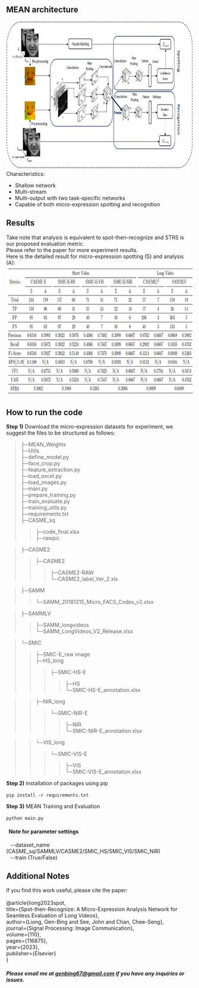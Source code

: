 ## MEAN architecture
<img src='images/mean_architecture.jpg' width=900 height=400>
Characteristics: </br>
<ul>
<li> Shallow network </li> 
<li> Multi-stream </li>
<li> Multi-output with two task-specific networks </li>
<li> Capable of both micro-expression spotting and recognition </li>
</ul>

## Results
Take note that analysis is equivalent to spot-then-recognize and STRS is our proposed evaluation metric. </br>
Please refer to the paper for more experiment results. </br>
Here is the detailed result for micro-expression spotting (S) and analysis (A): </br>
<img src='images/detail_result.png' width=900 height=350> 

## How to run the code

<b>Step 1)</b> Download the micro-expression datasets for experiment, we suggest the files to be structured as follows:
>├─MEAN_Weights <br>
>├─Utils <br>
>├─define_model.py <br>
>├─face_crop.py <br>
>├─feature_extraction.py <br>
>├─load_excel.py <br>
>├─load_images.py <br>
>├─main.py <br>
>├─prepare_training.py <br>
>├─train_evaluate.py <br>
>├─training_utils.py <br>
>├─requirements.txt <br>
>├─CASME_sq <br>
>>├─code_final.xlsx <br>
>>├─rawpic <br>

>├─CASME2 <br>
>>├─CASME2 <br>
>>>├─CASME2-RAW <br>
>>>└─CASME2_label_Ver_2.xls <br>

>├─SAMM <br>
>>└─SAMM_20181215_Micro_FACS_Codes_v2.xlsx <br>

>├─SAMMLV <br>
>>├─SAMM_longvideos <br>
>>└─SAMM_LongVideos_V2_Release.xlsx <br>

>└─SMIC <br>
>>├─SMIC-E_raw image <br>
>>├─HS_long <br>
>>>├─SMIC-HS-E <br>
>>>>├─HS <br>
>>>└─SMIC-HS-E_annotation.xlsx <br>

>>├─NIR_long <br>
>>>└─SMIC-NIR-E <br>
>>>>├─NIR <br>
>>>└─SMIC-NIR-E_annotation.xlsx <br>

>>└─VIS_long <br>
>>>└─SMIC-VIS-E <br>
>>>>├─VIS <br>
>>>└─SMIC-VIS-E_annotation.xlsx <br>


<b>Step 2)</b> Installation of packages using pip

``` pip install -r requirements.txt ```
<!--

<b>Step 3)</b> Dataset setting

Open main.py, change the dataset name and expression type for evaluation.
-->
<b>Step 3)</b> MEAN Training and Evaluation

``` python main.py ```

#### &nbsp; Note for parameter settings <br>
&nbsp;&nbsp; --dataset_name (CASME_sq/SAMMLV/CASME2/SMIC_HS/SMIC_VIS/SMIC_NIR) <br>
&nbsp;&nbsp; --train (True/False)

## Additional Notes
If you find this work useful, please cite the paper: <br> <br>
@article{liong2023spot, <br>
  title={Spot-then-Recognize: A Micro-Expression Analysis Network for Seamless Evaluation of Long Videos}, <br>
  author={Liong, Gen-Bing and See, John and Chan, Chee-Seng}, <br>
  journal={Signal Processing: Image Communication}, <br>
  volume={110}, <br>
  pages={116875}, <br>
  year={2023}, <br>
  publisher={Elsevier} <br>
} <br>

##### Please email me at genbing67@gmail.com if you have any inquiries or issues.
